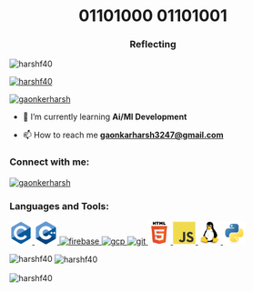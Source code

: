 <h1 align="center">01101000 01101001</h1>
<h3 align="center">Reflecting</h3>

<p align="left"> <img src="https://komarev.com/ghpvc/?username=harshf40&label=Profile%20views&color=00ff00&style=plastic" alt="harshf40" /> </p>

<p align="left"> <a href="https://github.com/ryo-ma/github-profile-trophy"><img src="https://github-profile-trophy.vercel.app/?username=harshf40" alt="harshf40" /></a> </p>

<p align="left"> <a href="https://twitter.com/gaonkerharsh" target="blank"><img src="https://img.shields.io/twitter/follow/gaonkerharsh?logo=twitter&style=for-the-badge" alt="gaonkerharsh" /></a> </p>

- 🌱 I’m currently learning **Ai/Ml Development**

- 📫 How to reach me **gaonkarharsh3247@gmail.com**

<h3 align="left">Connect with me:</h3>
<p align="left">
<a href="https://twitter.com/gaonkerharsh" target="blank"><img align="center" src="https://raw.githubusercontent.com/rahuldkjain/github-profile-readme-generator/master/src/images/icons/Social/twitter.svg" alt="gaonkerharsh" height="30" width="40" /></a>
</p>

<h3 align="left">Languages and Tools:</h3>
<p align="left"> <a href="https://www.cprogramming.com/" target="_blank" rel="noreferrer"> <img src="https://raw.githubusercontent.com/devicons/devicon/master/icons/c/c-original.svg" alt="c" width="40" height="40"/> </a> <a href="https://www.w3schools.com/cpp/" target="_blank" rel="noreferrer"> <img src="https://raw.githubusercontent.com/devicons/devicon/master/icons/cplusplus/cplusplus-original.svg" alt="cplusplus" width="40" height="40"/> </a> <a href="https://firebase.google.com/" target="_blank" rel="noreferrer"> <img src="https://www.vectorlogo.zone/logos/firebase/firebase-icon.svg" alt="firebase" width="40" height="40"/> </a> <a href="https://cloud.google.com" target="_blank" rel="noreferrer"> <img src="https://www.vectorlogo.zone/logos/google_cloud/google_cloud-icon.svg" alt="gcp" width="40" height="40"/> </a> <a href="https://git-scm.com/" target="_blank" rel="noreferrer"> <img src="https://www.vectorlogo.zone/logos/git-scm/git-scm-icon.svg" alt="git" width="40" height="40"/> </a> <a href="https://www.w3.org/html/" target="_blank" rel="noreferrer"> <img src="https://raw.githubusercontent.com/devicons/devicon/master/icons/html5/html5-original-wordmark.svg" alt="html5" width="40" height="40"/> </a> <a href="https://developer.mozilla.org/en-US/docs/Web/JavaScript" target="_blank" rel="noreferrer"> <img src="https://raw.githubusercontent.com/devicons/devicon/master/icons/javascript/javascript-original.svg" alt="javascript" width="40" height="40"/> </a> <a href="https://www.linux.org/" target="_blank" rel="noreferrer"> <img src="https://raw.githubusercontent.com/devicons/devicon/master/icons/linux/linux-original.svg" alt="linux" width="40" height="40"/> </a> <a href="https://www.python.org" target="_blank" rel="noreferrer"> <img src="https://raw.githubusercontent.com/devicons/devicon/master/icons/python/python-original.svg" alt="python" width="40" height="40"/> </a> </p>

<p><img align="left" src="https://github-readme-stats.vercel.app/api/top-langs?username=harshf40&show_icons=true&locale=en&layout=compact" alt="harshf40" /></p>

<p>&nbsp;<img align="center" src="https://github-readme-stats.vercel.app/api?username=harshf40&show_icons=true&locale=en" alt="harshf40" /></p>

<p><img align="center" src="https://github-readme-streak-stats.herokuapp.com/?user=harshf40&" alt="harshf40" /></p>
